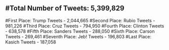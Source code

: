 #Total Number of Tweets: 5,399,829 
---
#First Place: Trump Tweets - 2,044,665
#Second Place: Rubio Tweets - 981,226
#Third Place: Cruz Tweets - 794,950
#Fourth Place: Clinton Tweets - 638,578
#Fifth Place: Sanders Tweets - 288,050
#Sixth Place: Carson Tweets - 269,461
#Seventh Place: Jeb! Tweets - 196,803
#Last Place: Kasich Tweets - 187,058

